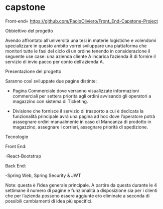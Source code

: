 # capstone

Front-end= https://github.com/PaoloOliviero/Front_End-Capstone-Project

Obbiettivo del progetto

Avendo affrontato all’università una tesi in materie logistiche e volendomi specializzare in questo ambito vorrei sviluppare una piattaforma che monitori tutte le fasi del ciclo di un ordine tenendo in considerazione il seguente use case: una azienda cliente A incarica l’azienda B di fornire il servizio di invio pacco per conto dell’azienda A.

Presentazione del progetto

Saranno così sviluppate due pagine distinte:

- Pagina Commerciale dove verranno visualizzate informazioni commerciali per settera priorità agli ordini avvisando gli operatori a magazzino con sistema di Ticketing.

- Divisione che fornisce il servizio di trasporto a cui è dedicata la funzionalità principale avrà una pagina ad hoc dove l’operatore potrà asssegnare ordini manualmente in caso di Mancanza di prodotto in magazzino, assegnare i corrieri, assegnare priorità di spedizione.

Tecnologie

Front End:

-React-Bootstrap

Back End:

-Spring Web, Spring Security & JWT

Note: questa è l’idea generale principale. A partire da questa durante le 4 settimane il numero di pagine e funzionalità a disposizione sia per i clienti che per l’azienda possono essere aggiunte e/o eliminate a seconda di possibili cambiamenti di idea più specifici.